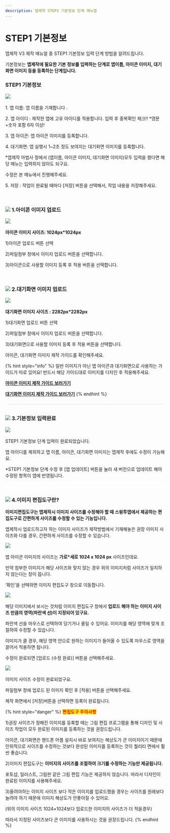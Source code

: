 ```yaml
---
description: 앱제작 STEP1 기본정보 단계 매뉴얼
---
```


# STEP1 기본정보

앱제작 V3 제작 매뉴얼 중 STEP1 기본정보 입력 단계 방법을 알려드립니다.

기본정보는 **앱제작에 필요한 기본 정보를 입력하는 단계로 앱이름, 아이콘 이미지, 대기화면 이미지 등을 등록하는 단계입니다.**



### **STEP1 기본정보**

![](https://wp.swing2app.co.kr/wp-content/uploads/2022/06/%EA%B0%80%EC%9D%B4%EB%93%9C1.png)

1\. 앱 이름: 앱 이름을 기재합니다 .

2\. 앱 아이디 : 제작한 앱에 고유 아이디를 적용합니다. 입력 후 중복확인 체크!! \*영문+숫자 포함 6자 이상!

3\. 앱 아이콘: 앱 아이콘 이미지를 등록합니다.

4\. 대기화면: 앱 실행시 1\~2초 정도 보여지는 대기화면 이미지를 등록합니다.

\*앱제작 마법사 창에서 (앱이름, 아이콘 이미지, 대기화면 이미지)모두 입력을 했다면 해당 메뉴는 입력하지 않아도 되구요.

수정은 본 메뉴에서 진행해주세요.

5\. 저장 : 작업이 완료될 때마다 \[저장] 버튼을 선택해서, 작업 내용을 저장해주세요.

![](../../.gitbook/assets/수평성.PNG)

### ![](https://wp.swing2app.co.kr/wp-content/uploads/2018/09/%EB%8B%A8%EB%9D%BD1-1.png) **1.아이콘 이미지 업로드**&#x20;

![](https://wp.swing2app.co.kr/wp-content/uploads/2022/06/%EA%B0%80%EC%9D%B4%EB%93%9C1-1.png)

**아이콘 이미지 사이즈: 1024px\*1024px**

1\)아이콘 업로드 버튼 선택

2\)파일첨부 창에서 이미지 업로드 버튼을 선택합니다.

3\)아이콘으로 사용할 이미지 등록 후 적용 버튼을 선택합니다.

![](../../.gitbook/assets/수평성.PNG)

### ![](https://wp.swing2app.co.kr/wp-content/uploads/2018/09/%EB%8B%A8%EB%9D%BD1-1.png) **2.대기화면 이미지 업로드**&#x20;

![](https://wp.swing2app.co.kr/wp-content/uploads/2022/07/%EA%B0%80%EC%9D%B4%EB%93%9C2-1.png)

**대기화면 이미지 사이즈 : 2282px\*2282px**

1\)대기화면 업로드 버튼 선택

2\)파일첨부 창에서 이미지 업로드 버튼을 선택합니다.

3\)대기화면으로 사용할 이미지 등록 후 적용 버튼을 선택합니다.

아이콘, 대기화면 이미지 제작 가이드를 확인해주세요.



{% hint style="info" %}
일반 이미지가 아닌 앱 아이콘과 대기화면으로 사용하는 가이드가 따로 있어요! 반드시 해당 가이드대로 이미지를 디자인 후 적용해주세요.​

[**아이콘 이미지 제작 가이드 보러가기**](../v2/appbasic/appicon.md)

[**대기화면 이미지 제작 가이드 보러가기**](../v2/appbasic/apploading.md)
{% endhint %}

![](../../.gitbook/assets/수평성.PNG)

### ![](https://wp.swing2app.co.kr/wp-content/uploads/2018/09/%EB%8B%A8%EB%9D%BD1-1.png) **3.기본정보 입력완료**&#x20;

![](https://wp.swing2app.co.kr/wp-content/uploads/2022/07/%EA%B8%B0%EB%B3%B8%EC%A0%95%EB%B3%B4%EC%9E%85%EB%A0%A5%EC%99%84%EB%A3%8C.png)

STEP1 기본정보 단계 입력이 완료되었습니다.

앱 아이디를 제외하고 앱 이름, 아이콘, 대기화면 이미지는 앱제작 후에도 수정이 가능해요.

\*STEP1 기본정보 단계 수정 후 \[앱 업데이트] 버튼을 눌러  새 버전으로 업데이트 해야 수정된 항목이 앱에 반영됩니다.&#x20;

![](../../.gitbook/assets/수평성.PNG)

### ![](https://wp.swing2app.co.kr/wp-content/uploads/2018/09/%EB%8B%A8%EB%9D%BD1-1.png) 4.**이미지 편집도구란?**

**이미지편집도구는 앱제작시 이미지 사이즈를 수정해야 할 때 스윙투앱에서 제공하는 편집도구로 간편하게 사이즈를 수정할 수 있는 기능입니다.**

앱제작시 업로드하고자 하는 이미지 사이즈가 제작방법에서 기재해놓은 권장 이미지 사이즈와 다를 경우, 간편하게 사이즈를 수정할 수 있습니다.&#x20;

![](https://wp.swing2app.co.kr/wp-content/uploads/2022/07/%EC%9D%B4%EB%AF%B8%EC%A7%80%ED%8E%B8%EC%A7%91%EC%B0%BD1.png)

앱 아이콘 이미지의 사이즈는 **가로\*세로 1024 x 1024 px** 사이즈인데요.

만약 첨부한 이미지가 해당 사이즈와 맞지 않는 경우 위의 이미지처럼 사이즈가 일치하지 않는다는 창이 뜹니다.

‘확인’을 선택하면 이미지 편집도구 창으로 이동합니다.



![](https://wp.swing2app.co.kr/wp-content/uploads/2022/07/%EC%9D%B4%EB%AF%B8%EC%A7%80%ED%8E%B8%EC%A7%91%EC%B0%BD2.png)

해당 이미지에서 보시는 것처럼 이미지 편집도구 창에서 **업로드 해야 하는 이미지 사이즈 만큼의 영역(파란색 선)이 지정되어 있구요.**

파란색 선을 마우스로 선택하여 당기거나 줄일 수 있어요. 이미지를 해당 영역에 맞게 조절하여 수정할 수 있습니다.

이미지가 클 경우, 해당 영역 안으로 원하는 이미지가 들어올 수 있도록 마우스로 영역을 끌어서 적용하면 됩니다.

수정이 완료되면 \[업로드 (수정 완료)] 버튼을 선택해주세요.



![](https://wp.swing2app.co.kr/wp-content/uploads/2022/07/%EC%9D%B4%EB%AF%B8%EC%A7%80%ED%8E%B8%EC%A7%91%EC%B0%BD3.png)

이미지 사이즈 수정이 완료되었구요.

파일첨부 창에 업로드 된 이미지 확인 후 \[적용] 버튼을 선택해주세요.

제작 화면에서 \[저장]버튼을 선택하면 등록이 완료됩니다.



{% hint style="danger" %}
<mark style="color:red;">**편집도구 주의사항**</mark>



1\)권장 사이즈가 정해진 이미지를 등록할 때는 그림 편집 프로그램을 통해 디자인 및 사이즈 작업이 모두 완료된 이미지를 등록하는 것을 권장드립니다.&#x20;

아이콘, 대기화면은 핸드폰 어플 설치시 바로 보여지는 해상도가 큰 이미지이기 때문에 인위적으로 사이즈를 수정하는 것보다 완성된 이미지를 등록하는 것이 퀄리티 면에서 훨씬 좋습니다.

2\)이미지 편집도구는 **이미지의 사이즈를 조절하여 크기를 수정하는 기능만 제공됩니다.**

포토샵, 일러스트, 그림판 같은 그림 편집 기능은 제공하지 않습니다. 따라서 디자인이 완료된 이미지를 사용해주세요.

3\)올려야하는 이미지 사이즈 보다 작은 이미지를 업로드했을 경우는 사이즈를 원래보다 늘려야 하기 때문에 이미지 해상도가 안좋아질 수 있어요.

(위의 이미지 사이즈 1024×1024보다 업로드한 이미지의 사이즈가 더 적을경우)

따라서 지정된 사이즈보다 큰 이미지를 사용하시는 것을 권장드립니다.&#x20;
{% endhint %}



